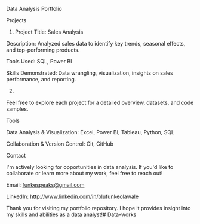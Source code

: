 Data Analysis Portfolio




Projects

1. Project Title: Sales Analysis


Description: Analyzed sales data to identify key trends, seasonal effects, and top-performing products.

Tools Used: SQL, Power BI

Skills Demonstrated: Data wrangling, visualization, insights on sales performance, and reporting.


2. 

Feel free to explore each project for a detailed overview, datasets, and code samples.

Tools

Data Analysis & Visualization: Excel, Power BI, Tableau, Python, SQL



Collaboration & Version Control: Git, GitHub


Contact

I'm actively looking for opportunities in data analysis. If you'd like to collaborate or learn more about my work, feel free to reach out!

Email: funkespeaks@gmail.com 

LinkedIn: http://www.linkedin.com/in/olufunkeolawale


Thank you for visiting my portfolio repository. I hope it provides insight into my skills and abilities as a data analyst!# Data-works
